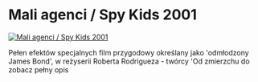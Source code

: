 Mali agenci / Spy Kids 2001 
=============
[![Mali agenci / Spy Kids 2001 ](http://vidos.pl/images/player.gif)](http://vidos.pl/mali-agenci-spy-kids-2001)

 Pełen efektów specjalnych film przygodowy określany jako 'odmłodzony James Bond', w reżyserii Roberta Rodrigueza - twórcy 'Od zmierzchu do zobacz pełny opis
